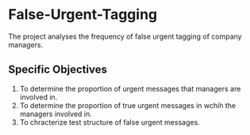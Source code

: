 # False-Urgent-Tagging
The project analyses the frequency of false urgent tagging of company managers.

## Specific Objectives
1. To determine the proportion of urgent messages that managers are involved in.
2. To determine the proportion of true urgent messages in wchih the managers involved in.
3. To chracterize test structure of false urgent messages.

## 
